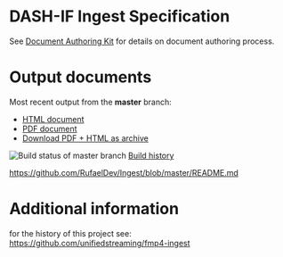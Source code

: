 # DASH-IF Ingest Specification

See [Document Authoring Kit](https://dashif.org/DocumentAuthoring/) for details on document authoring process.

# Output documents

Most recent output from the **master** branch:

* [HTML document](https://dashif-documents.azurewebsites.net/Ingest/master/DASH-IF-Ingest.html)
* [PDF document](https://dashif-documents.azurewebsites.net/Ingest/master/DASH-IF-Ingest.pdf)
* [Download PDF + HTML as archive](https://dashif-documents.azurewebsites.net/Ingest/master/DASH-IF-Ingest.zip)

![Build status of master branch](https://dev.azure.com/dashif/Automation/_apis/build/status/Ingest?branchName=master) [Build history](https://dev.azure.com/dashif/Automation/_build?definitionId=7)


https://github.com/RufaelDev/Ingest/blob/master/README.md 

# Additional information 
for the history of this project see:
https://github.com/unifiedstreaming/fmp4-ingest  
